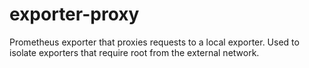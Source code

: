 # exporter-proxy
Prometheus exporter that proxies requests to a local exporter.  Used to isolate exporters that require root from the external network.
